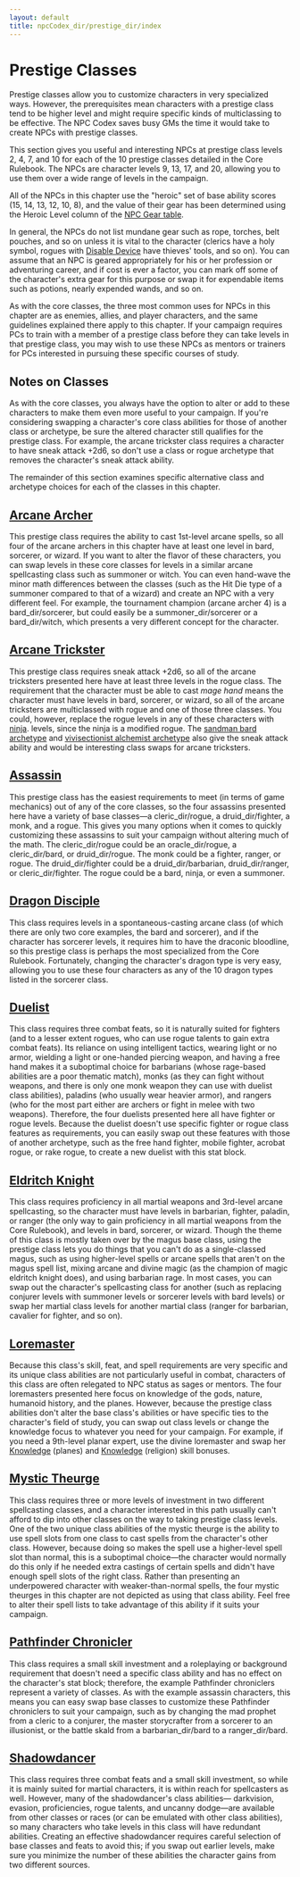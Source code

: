 ```yaml
---
layout: default
title: npcCodex_dir/prestige_dir/index
---
```

# Prestige Classes

Prestige classes allow you to customize characters in very specialized ways. However, the prerequisites mean characters with a prestige class tend to be higher level and might require specific kinds of multiclassing to be effective. The NPC Codex saves busy GMs the time it would take to create NPCs with prestige classes.

This section gives you useful and interesting NPCs at prestige class levels 2, 4, 7, and 10 for each of the 10 prestige classes detailed in the Core Rulebook. The NPCs are character levels 9, 13, 17, and 20, allowing you to use them over a wide range of levels in the campaign.

All of the NPCs in this chapter use the "heroic" set of base ability scores (15, 14, 13, 12, 10, 8), and the value of their gear has been determined using the Heroic Level column of the [NPC Gear table](creatingNPCs#_table-14-9-npc-gear).

In general, the NPCs do not list mundane gear such as rope, torches, belt pouches, and so on unless it is vital to the character (clerics have a holy symbol, rogues with [Disable Device](skills_dir/disableDevice#_disable-device) have thieves' tools, and so on). You can assume that an NPC is geared appropriately for his or her profession or adventuring career, and if cost is ever a factor, you can mark off some of the character's extra gear for this purpose or swap it for expendable items such as potions, nearly expended wands, and so on.

As with the core classes, the three most common uses for NPCs in this chapter are as enemies, allies, and player characters, and the same guidelines explained there apply to this chapter. If your campaign requires PCs to train with a member of a prestige class before they can take levels in that prestige class, you may wish to use these NPCs as mentors or trainers for PCs interested in pursuing these specific courses of study.

## Notes on Classes

As with the core classes, you always have the option to alter or add to these characters to make them even more useful to your campaign. If you're considering swapping a character's core class abilities for those of another class or archetype, be sure the altered character still qualifies for the prestige class. For example, the arcane trickster class requires a character to have sneak attack +2d6, so don't use a class or rogue archetype that removes the character's sneak attack ability.

The remainder of this section examines specific alternative class and archetype choices for each of the classes in this chapter.

## [Arcane Archer](npcCodex_dir/prestige_dir/arcaneArcher)

This prestige class requires the ability to cast 1st-level arcane spells, so all four of the arcane archers in this chapter have at least one level in bard, sorcerer, or wizard. If you want to alter the flavor of these characters, you can swap levels in these core classes for levels in a similar arcane spellcasting class such as summoner or witch. You can even hand-wave the minor math differences between the classes (such as the Hit Die type of a summoner compared to that of a wizard) and create an NPC with a very different feel. For example, the tournament champion (arcane archer 4) is a bard_dir/sorcerer, but could easily be a summoner_dir/sorcerer or a bard_dir/witch, which presents a very different concept for the character.

## [Arcane Trickster](npcCodex_dir/prestige_dir/arcaneTrickster)

This prestige class requires sneak attack +2d6, so all of the arcane tricksters presented here have at least three levels in the rogue class. The requirement that the character must be able to cast _mage hand_ means the character must have levels in bard, sorcerer, or wizard, so all of the arcane tricksters are multiclassed with rogue and one of those three classes. You could, however, replace the rogue levels in any of these characters with [ninja](ultimateCombat_dir/classes_dir/ninja). levels, since the ninja is a modified rogue. The [sandman bard archetype](advanced_dir/coreClasses_dir/bard#_sandman) and [vivisectionist alchemist archetype](ultimateMagic_dir/spellcastingClassOptions_dir/alchemist#_vivisectionist-(archetype)) also give the sneak attack ability and would be interesting class swaps for arcane tricksters.

## [Assassin](npcCodex_dir/prestige_dir/assassin)

This prestige class has the easiest requirements to meet (in terms of game mechanics) out of any of the core classes, so the four assassins presented here have a variety of base classes—a cleric_dir/rogue, a druid_dir/fighter, a monk, and a rogue. This gives you many options when it comes to quickly customizing these assassins to suit your campaign without altering much of the math. The cleric_dir/rogue could be an oracle_dir/rogue, a cleric_dir/bard, or druid_dir/rogue. The monk could be a fighter, ranger, or rogue. The druid_dir/fighter could be a druid_dir/barbarian, druid_dir/ranger, or cleric_dir/fighter. The rogue could be a bard, ninja, or even a summoner.

## [Dragon Disciple](npcCodex_dir/prestige_dir/dragonDisciple)

This class requires levels in a spontaneous-casting arcane class (of which there are only two core examples, the bard and sorcerer), and if the character has sorcerer levels, it requires him to have the draconic bloodline, so this prestige class is perhaps the most specialized from the Core Rulebook. Fortunately, changing the character's dragon type is very easy, allowing you to use these four characters as any of the 10 dragon types listed in the sorcerer class.

## [Duelist](npcCodex_dir/prestige_dir/duelist)

This class requires three combat feats, so it is naturally suited for fighters (and to a lesser extent rogues, who can use rogue talents to gain extra combat feats). Its reliance on using intelligent tactics, wearing light or no armor, wielding a light or one-handed piercing weapon, and having a free hand makes it a suboptimal choice for barbarians (whose rage-based abilities are a poor thematic match), monks (as they can fight without weapons, and there is only one monk weapon they can use with duelist class abilities), paladins (who usually wear heavier armor), and rangers (who for the most part either are archers or fight in melee with two weapons). Therefore, the four duelists presented here all have fighter or rogue levels. Because the duelist doesn't use specific fighter or rogue class features as requirements, you can easily swap out these features with those of another archetype, such as the free hand fighter, mobile fighter, acrobat rogue, or rake rogue, to create a new duelist with this stat block.

## [Eldritch Knight](npcCodex_dir/prestige_dir/eldritchKnight)

This class requires proficiency in all martial weapons and 3rd-level arcane spellcasting, so the character must have levels in barbarian, fighter, paladin, or ranger (the only way to gain proficiency in all martial weapons from the Core Rulebook), and levels in bard, sorcerer, or wizard. Though the theme of this class is mostly taken over by the magus base class, using the prestige class lets you do things that you can't do as a single-classed magus, such as using higher-level spells or arcane spells that aren't on the magus spell list, mixing arcane and divine magic (as the champion of magic eldritch knight does), and using barbarian rage. In most cases, you can swap out the character's spellcasting class for another (such as replacing conjurer levels with summoner levels or sorcerer levels with bard levels) or swap her martial class levels for another martial class (ranger for barbarian, cavalier for fighter, and so on).

## [Loremaster](npcCodex_dir/prestige_dir/loremaster)

Because this class's skill, feat, and spell requirements are very specific and its unique class abilities are not particularly useful in combat, characters of this class are often relegated to NPC status as sages or mentors. The four loremasters presented here focus on knowledge of the gods, nature, humanoid history, and the planes. However, because the prestige class abilities don't alter the base class's abilities or have specific ties to the character's field of study, you can swap out class levels or change the knowledge focus to whatever you need for your campaign. For example, if you need a 9th-level planar expert, use the divine loremaster and swap her [Knowledge](skills_dir/knowledge#_knowledge) (planes) and [Knowledge](skills_dir/knowledge#_knowledge) (religion) skill bonuses.

## [Mystic Theurge](npcCodex_dir/prestige_dir/mysticTheurge)

This class requires three or more levels of investment in two different spellcasting classes, and a character interested in this path usually can't afford to dip into other classes on the way to taking prestige class levels. One of the two unique class abilities of the mystic theurge is the ability to use spell slots from one class to cast spells from the character's other class. However, because doing so makes the spell use a higher-level spell slot than normal, this is a suboptimal choice—the character would normally do this only if he needed extra castings of certain spells and didn't have enough spell slots of the right class. Rather than presenting an underpowered character with weaker-than-normal spells, the four mystic theurges in this chapter are not depicted as using that class ability. Feel free to alter their spell lists to take advantage of this ability if it suits your campaign.

## [Pathfinder Chronicler](npcCodex_dir/prestige_dir/pathfinderChronicler)

This class requires a small skill investment and a roleplaying or background requirement that doesn't need a specific class ability and has no effect on the character's stat block; therefore, the example Pathfinder chroniclers represent a variety of classes. As with the example assassin characters, this means you can easy swap base classes to customize these Pathfinder chroniclers to suit your campaign, such as by changing the mad prophet from a cleric to a conjurer, the master storycrafter from a sorcerer to an illusionist, or the battle skald from a barbarian_dir/bard to a ranger_dir/bard.

## [Shadowdancer](npcCodex_dir/prestige_dir/shadowdancer)

This class requires three combat feats and a small skill investment, so while it is mainly suited for martial characters, it is within reach for spellcasters as well. However, many of the shadowdancer's class abilities— darkvision, evasion, proficiencies, rogue talents, and uncanny dodge—are available from other classes or races (or can be emulated with other class abilities), so many characters who take levels in this class will have redundant abilities. Creating an effective shadowdancer requires careful selection of base classes and feats to avoid this; if you swap out earlier levels, make sure you minimize the number of these abilities the character gains from two different sources.

